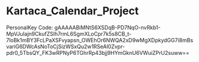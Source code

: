 # Kartaca_Calendar_Project
 PersonalKey Code: gAAAAABiMNtS6XSDqB-PD7NqO-nvRkb1-MpVJuIajn9CkufZSIh7rmL6SgmXLoCpr7k5s8CB_t-7loBk1mBY3FcLPaXSFvyapsn_OWEhOr6NWQA2xD9wMgXDpkydGG7i8mBsvariG6DWcAsNoToCjSizWSxQu2w1RSeAl0Zvpr-pdr0_5TbsQY_FK3wRPNyP6TGhrRp43bjj9HYmGknU6VWuiZPrU2suww==
